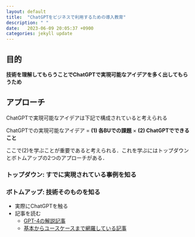 ```yaml
---
layout: default
title:  "ChatGPTをビジネスで利用するための導入教育"
description: " "
date:   2023-06-09 20:05:37 +0900
categories: jekyll update
---
```

## 目的

**技術を理解してもらうことでChatGPTで実現可能なアイデアを多く出してもらうため**

## アプローチ

ChatGPTで実現可能なアイデアは下記で構成されていると考えられる

ChatGPTでの実現可能なアイデア = **(1) 各BUでの課題** × **(2) ChatGPTでできること**

ここで(2)を学ぶことが重要であると考えられる．これを学ぶにはトップダウンとボトムアップの2つのアプローチがある．
### トップダウン: すでに実現されている事例を知る

### ボトムアップ: 技術そのものを知る

- 実際にChatGPTを触る
- 記事を読む
    - [GPT-4の解説記事](https://azure.microsoft.com/en-us/blog/introducing-gpt4-in-azure-openai-service/)
    - [基本からユースケースまで網羅している記事](https://learn.microsoft.com/en-us/legal/cognitive-services/openai/transparency-note?tabs=text)




		
